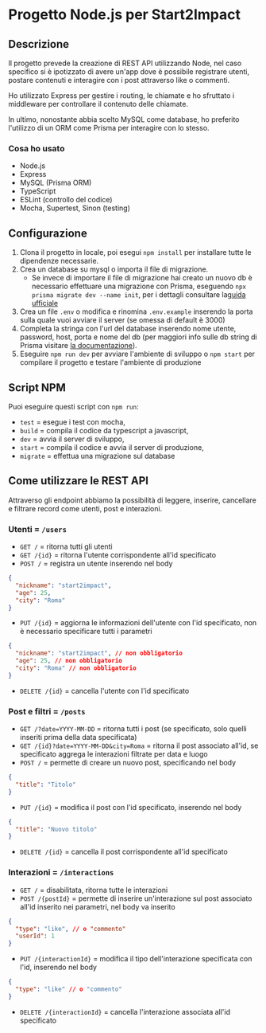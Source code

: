 # Progetto Node.js per Start2Impact

## Descrizione

Il progetto prevede la creazione di REST API utilizzando Node, nel caso specifico si è ipotizzato di avere un'app dove è possibile registrare utenti, postare contenuti e interagire con i post attraverso like o commenti.

Ho utilizzato Express per gestire i routing, le chiamate e ho sfruttato i middleware per controllare il contenuto delle chiamate.

In ultimo, nonostante abbia scelto MySQL come database, ho preferito l'utilizzo di un ORM come Prisma per interagire con lo stesso.

### Cosa ho usato

- Node.js
- Express
- MySQL (Prisma ORM)
- TypeScript
- ESLint (controllo del codice)
- Mocha, Supertest, Sinon (testing)

## Configurazione

1. Clona il progetto in locale, poi esegui `npm install` per installare tutte le dipendenze necessarie.
2. Crea un database su mysql o importa il file di migrazione.
   - Se invece di importare il file di migrazione hai creato un nuovo db è necessario effettuare una migrazione con Prisma, eseguendo `npx prisma migrate dev --name init`, per i dettagli consultare la[guida ufficiale](https://www.prisma.io/docs/getting-started/setup-prisma/start-from-scratch/relational-databases/using-prisma-migrate-node-mysql)
3. Crea un file `.env` o modifica e rinomina `.env.example` inserendo la porta sulla quale vuoi avviare il server (se omessa di default è 3000)
4. Completa la stringa con l'url del database inserendo nome utente, password, host, porta e nome del db (per maggiori info sulle db string di Prisma visitare [la documentazione](https://pris.ly/d/connection-strings)).
5. Eseguire `npm run dev` per avviare l'ambiente di sviluppo o `npm start` per compilare il progetto e testare l'ambiente di produzione

## Script NPM

Puoi eseguire questi script con `npm run`:

- `test` = esegue i test con mocha,
- `build` = compila il codice da typescript a javascript,
- `dev` = avvia il server di sviluppo,
- `start` = compila il codice e avvia il server di produzione,
- `migrate` = effettua una migrazione sul database

## Come utilizzare le REST API

Attraverso gli endpoint abbiamo la possibilità di leggere, inserire, cancellare e filtrare record come utenti, post e interazioni.

### Utenti = `/users`

- `GET /` = ritorna tutti gli utenti
- `GET /{id}` = ritorna l'utente corrispondente all'id specificato
- `POST /` = registra un utente inserendo nel body

```json
{
  "nickname": "start2impact",
  "age": 25,
  "city": "Roma"
}
```

- `PUT /{id}` = aggiorna le informazioni dell'utente con l'id specificato, non è necessario specificare tutti i parametri

```json
{
  "nickname": "start2impact", // non obbligatorio
  "age": 25, // non obbligatorio
  "city": "Roma" // non obbligatorio
}
```

- `DELETE /{id}` = cancella l'utente con l'id specificato

### Post e filtri = `/posts`

- `GET /?date=YYYY-MM-DD` = ritorna tutti i post (se specificato, solo quelli inseriti prima della data specificata)
- `GET /{id}?date=YYYY-MM-DD&city=Roma` = ritorna il post associato all'id, se specificato aggrega le interazioni filtrate per data e luogo
- `POST /` = permette di creare un nuovo post, specificando nel body

```json
{
  "title": "Titolo"
}
```

- `PUT /{id}` = modifica il post con l'id specificato, inserendo nel body

```json
{
  "title": "Nuovo titolo"
}
```

- `DELETE /{id}` = cancella il post corrispondente all'id specificato

### Interazioni = `/interactions`

- `GET /` = disabilitata, ritorna tutte le interazioni
- `POST /{postId}` = permette di inserire un'interazione sul post associato all'id inserito nei parametri, nel body va inserito

```json
{
  "type": "like", // o "commento"
  "userId": 1
}
```

- `PUT /{interactionId}` = modifica il tipo dell'interazione specificata con l'id, inserendo nel body

```json
{
  "type": "like" // o "commento"
}
```

- `DELETE /{interactionId}` = cancella l'interazione associata all'id specificato
